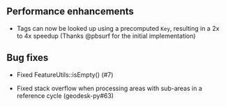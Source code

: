 ## Performance enhancements

- Tags can now be looked up using a precomputed `Key`, 
  resulting in a 2x to 4x speedup (Thanks @pbsurf for the initial implementation)

## Bug fixes

- Fixed FeatureUtils::isEmpty()  (#7)

- Fixed stack overflow when processing areas with sub-areas in a reference cycle (geodesk-py#63)
